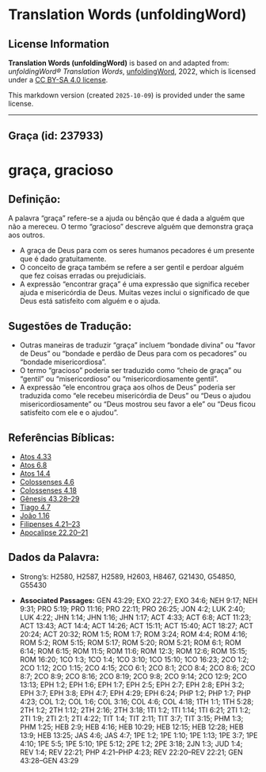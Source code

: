 # Translation Words (unfoldingWord)

## License Information

**Translation Words (unfoldingWord)** is based on and adapted from: _unfoldingWord® Translation Words_, [unfoldingWord](https://unfoldingword.org/utw), 2022, which is licensed under a [CC BY-SA 4.0 license](https://creativecommons.org/licenses/by-sa/4.0/legalcode.en).

This markdown version (created `2025-10-09`) is provided under the same license.



--------------------------------

## Graça (id: 237933)

graça, gracioso
===============

Definição:
----------

A palavra “graça” refere\-se a ajuda ou bênção que é dada a alguém que não a mereceu. O termo “gracioso” descreve alguém que demonstra graça aos outros.

* A graça de Deus para com os seres humanos pecadores é um presente que é dado gratuitamente.
* O conceito de graça também se refere a ser gentil e perdoar alguém que fez coisas erradas ou prejudiciais.
* A expressão “encontrar graça” é uma expressão que significa receber ajuda e misericórdia de Deus. Muitas vezes inclui o significado de que Deus está satisfeito com alguém e o ajuda.

Sugestões de Tradução:
----------------------

* Outras maneiras de traduzir “graça” incluem “bondade divina” ou “favor de Deus” ou “bondade e perdão de Deus para com os pecadores” ou “bondade misericordiosa”.
* O termo “gracioso” poderia ser traduzido como “cheio de graça” ou “gentil” ou “misericordioso” ou “misericordiosamente gentil”.
* A expressão “ele encontrou graça aos olhos de Deus” poderia ser traduzida como “ele recebeu misericórdia de Deus” ou “Deus o ajudou misericordiosamente” ou “Deus mostrou seu favor a ele” ou “Deus ficou satisfeito com ele e o ajudou”.

Referências Bíblicas:
---------------------

* [Atos 4\.33](https://ref.ly/Acts4:33)
* [Atos 6\.8](https://ref.ly/Acts6:8)
* [Atos 14\.4](https://ref.ly/Acts14:4)
* [Colossenses 4\.6](https://ref.ly/Col4:6)
* [Colossenses 4\.18](https://ref.ly/Col4:18)
* [Gênesis 43\.28–29](https://ref.ly/Gen43:28-Gen43:29)
* [Tiago 4\.7](https://ref.ly/Jas4:7)
* [João 1\.16](https://ref.ly/John1:16)
* [Filipenses 4\.21–23](https://ref.ly/Phil4:21-Phil4:23)
* [Apocalipse 22\.20–21](https://ref.ly/Rev22:20-Rev22:21)

Dados da Palavra:
-----------------

* Strong’s: H2580, H2587, H2589, H2603, H8467, G21430, G54850, G55430

* **Associated Passages:** GEN 43:29; EXO 22:27; EXO 34:6; NEH 9:17; NEH 9:31; PRO 5:19; PRO 11:16; PRO 22:11; PRO 26:25; JON 4:2; LUK 2:40; LUK 4:22; JHN 1:14; JHN 1:16; JHN 1:17; ACT 4:33; ACT 6:8; ACT 11:23; ACT 13:43; ACT 14:4; ACT 14:26; ACT 15:11; ACT 15:40; ACT 18:27; ACT 20:24; ACT 20:32; ROM 1:5; ROM 1:7; ROM 3:24; ROM 4:4; ROM 4:16; ROM 5:2; ROM 5:15; ROM 5:17; ROM 5:20; ROM 5:21; ROM 6:1; ROM 6:14; ROM 6:15; ROM 11:5; ROM 11:6; ROM 12:3; ROM 12:6; ROM 15:15; ROM 16:20; 1CO 1:3; 1CO 1:4; 1CO 3:10; 1CO 15:10; 1CO 16:23; 2CO 1:2; 2CO 1:12; 2CO 1:15; 2CO 4:15; 2CO 6:1; 2CO 8:1; 2CO 8:4; 2CO 8:6; 2CO 8:7; 2CO 8:9; 2CO 8:16; 2CO 8:19; 2CO 9:8; 2CO 9:14; 2CO 12:9; 2CO 13:13; EPH 1:2; EPH 1:6; EPH 1:7; EPH 2:5; EPH 2:7; EPH 2:8; EPH 3:2; EPH 3:7; EPH 3:8; EPH 4:7; EPH 4:29; EPH 6:24; PHP 1:2; PHP 1:7; PHP 4:23; COL 1:2; COL 1:6; COL 3:16; COL 4:6; COL 4:18; 1TH 1:1; 1TH 5:28; 2TH 1:2; 2TH 1:12; 2TH 2:16; 2TH 3:18; 1TI 1:2; 1TI 1:14; 1TI 6:21; 2TI 1:2; 2TI 1:9; 2TI 2:1; 2TI 4:22; TIT 1:4; TIT 2:11; TIT 3:7; TIT 3:15; PHM 1:3; PHM 1:25; HEB 2:9; HEB 4:16; HEB 10:29; HEB 12:15; HEB 12:28; HEB 13:9; HEB 13:25; JAS 4:6; JAS 4:7; 1PE 1:2; 1PE 1:10; 1PE 1:13; 1PE 3:7; 1PE 4:10; 1PE 5:5; 1PE 5:10; 1PE 5:12; 2PE 1:2; 2PE 3:18; 2JN 1:3; JUD 1:4; REV 1:4; REV 22:21; PHP 4:21–PHP 4:23; REV 22:20–REV 22:21; GEN 43:28–GEN 43:29

